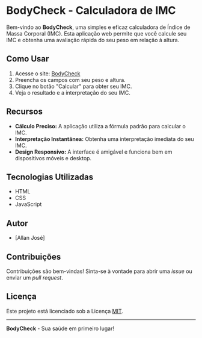 # BodyCheck - Calculadora de IMC

Bem-vindo ao **BodyCheck**, uma simples e eficaz calculadora de Índice de Massa Corporal (IMC). Esta aplicação web permite que você calcule seu IMC e obtenha uma avaliação rápida do seu peso em relação à altura.

## Como Usar

1. Acesse o site: [BodyCheck](https://https-allan.github.io/BodyCheck)
2. Preencha os campos com seu peso e altura.
3. Clique no botão "Calcular" para obter seu IMC.
4. Veja o resultado e a interpretação do seu IMC.

## Recursos

- **Cálculo Preciso:** A aplicação utiliza a fórmula padrão para calcular o IMC.
- **Interpretação Instantânea:** Obtenha uma interpretação imediata do seu IMC.
- **Design Responsivo:** A interface é amigável e funciona bem em dispositivos móveis e desktop.

## Tecnologias Utilizadas

- HTML
- CSS
- JavaScript

## Autor

- [Allan José]

## Contribuições

Contribuições são bem-vindas! Sinta-se à vontade para abrir uma *issue* ou enviar um *pull request*.

## Licença

Este projeto está licenciado sob a Licença [MIT](LICENSE).

---

**BodyCheck** - Sua saúde em primeiro lugar!
